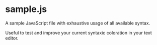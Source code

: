 # sample.js

A sample JavaScript file with exhaustive usage of all available syntax.

Useful to test and improve your current syntaxic coloration in your text editor.
